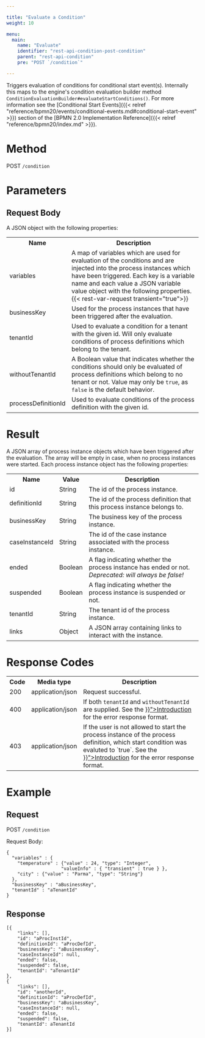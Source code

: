 ```yaml
---

title: "Evaluate a Condition"
weight: 10

menu:
  main:
    name: "Evaluate"
    identifier: "rest-api-condition-post-condition"
    parent: "rest-api-condition"
    pre: "POST `/condition`"

---
```



Triggers evaluation of conditions for conditional start event(s).
Internally this maps to the engine's condition evaluation builder method `ConditionEvaluationBuilder#evaluateStartConditions()`.
For more information see the [Conditional Start Events]({{< relref "reference/bpmn20/events/conditional-events.md#conditional-start-event" >}}) section of the [BPMN 2.0 Implementation Reference]({{< relref "reference/bpmn20/index.md" >}}).


# Method

POST `/condition`

# Parameters

## Request Body

A JSON object with the following properties:

<table class="table table-striped">
  <tr>
    <th>Name</th>
    <th>Description</th>
  </tr>
  <tr>
    <td>variables</td>
    <td>A map of variables which are used for evaluation of the conditions and are injected into the process instances which have been triggered.
    Each key is a variable name and each value a JSON variable value object with the following properties.
    {{< rest-var-request transient="true">}}
  </tr>
  <tr>
    <td>businessKey</td>
    <td>Used for the process instances that have been triggered after the evaluation.</td>
  </tr>
  <tr>
    <td>tenantId</td>
    <td>Used to evaluate a condition for a tenant with the given id. Will only evaluate conditions of process definitions which belong to the tenant.</td>
  </tr>
  <tr>
    <td>withoutTenantId</td>
    <td>A Boolean value that indicates whether the conditions should only be evaluated of process definitions which belong to no tenant or not. Value may only be <code>true</code>, as <code>false</code> is the default behavior.</td>
  </tr>
  <tr>
    <td>processDefinitionId</td>
    <td>Used to evaluate conditions of the process definition with the given id.</td>
  </tr>
</table>


# Result

A JSON array of process instance objects which have been triggered after the evaluation. The array will be empty in case, when no process instances were started.
Each process instance object has the following properties:

<table class="table table-striped">
  <tr>
    <th>Name</th>
    <th>Value</th>
    <th>Description</th>
  </tr>
  <tr>
    <td>id</td>
    <td>String</td>
    <td>The id of the process instance.</td>
  </tr>
  <tr>
    <td>definitionId</td>
    <td>String</td>
    <td>The id of the process definition that this process instance belongs to.</td>
  </tr>
  <tr>
    <td>businessKey</td>
    <td>String</td>
    <td>The business key of the process instance.</td>
  </tr>
  <tr>
    <td>caseInstanceId</td>
    <td>String</td>
    <td>The id of the case instance associated with the process instance.</td>
  </tr>
  <tr>
    <td>ended</td>
    <td>Boolean</td>
    <td>
      A flag indicating whether the process instance has ended or not.
      <em>Deprecated: will always be false!</em>
    </td>
  </tr>
  <tr>
    <td>suspended</td>
    <td>Boolean</td>
    <td>A flag indicating whether the process instance is suspended or not.</td>
  </tr>
  <tr>
    <td>tenantId</td>
    <td>String</td>
    <td>The tenant id of the process instance.</td>
  </tr>
  <tr>
    <td>links</td>
    <td>Object</td>
    <td>A JSON array containing links to interact with the instance.</td>
  </tr>
</table>

# Response Codes

<table class="table table-striped">
  <tr>
    <th>Code</th>
    <th>Media type</th>
    <th>Description</th>
  </tr>
  <tr>
    <td>200</td>
    <td>application/json</td>
    <td>Request successful.</td>
  </tr>
  <tr>
    <td>400</td>
    <td>application/json</td>
    <td>If both <code>tenantId</code> and <code>withoutTenantId</code> are supplied. See the <a href="{{< relref "reference/rest/overview/index.md#error-handling" >}}">Introduction</a> for the error response format.</td>
  </tr>
  <tr>
    <td>403</td>
    <td>application/json</td>
    <td>If the user is not allowed to start the process instance of the process definition, which start condition was evaluted to `true`.
     See the <a href="{{< relref "reference/rest/overview/index.md#error-handling" >}}">Introduction</a> for the error response format.</td>
  </tr>
</table>

# Example

## Request

POST `/condition`

Request Body:

    {
      "variables" : {
        "temperature" : {"value" : 24, "type": "Integer",
                        "valueInfo" : { "transient" : true } },
        "city" : {"value" : "Parma", "type": "String"}
      },
      "businessKey" : "aBusinessKey",
      "tenantId" : "aTenantId"
    }

## Response

    [{
		"links": [],
		"id": "aProcInstId",
		"definitionId": "aProcDefId",
		"businessKey": "aBusinessKey",
		"caseInstanceId": null,
		"ended": false,
		"suspended": false,
		"tenantId": "aTenantId"
	},
	{
		"links": [],
		"id": "anotherId",
		"definitionId": "aProcDefId",
		"businessKey": "aBusinessKey",
		"caseInstanceId": null,
		"ended": false,
		"suspended": false,
		"tenantId": aTenantId
	}]
